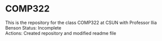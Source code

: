 # COMP322
This is the repository for the class COMP322 at CSUN with Professor Ilia Benson
Status: Incomplete<br>
Actions: Created repository and modified readme file<br>

